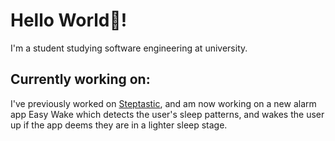 # Hello World👋! 

I'm a student studying software engineering at university.

## Currently working on:
I've previously worked on [Steptastic](https://apps.apple.com/gb/app/steptastic/id6477454001), and am now working on a new alarm app Easy Wake which detects the user's sleep patterns, and wakes the user up if the app deems they are in a lighter sleep stage.


<!--
**Tom4259/Tom4259** is a ✨ _special_ ✨ repository because its `README.md` (this file) appears on your GitHub profile.

Here are some ideas to get you started:

- 🔭 I’m currently working on ...
- 🌱 I’m currently learning ...
- 👯 I’m looking to collaborate on ...
- 🤔 I’m looking for help with ...
- 💬 Ask me about ...
- 📫 How to reach me: ...
- 😄 Pronouns: ...
- ⚡ Fun fact: ...
-->
